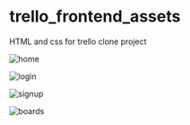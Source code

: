 # trello_frontend_assets
HTML and css for trello clone project

![home](https://github.com/nfonjeannoel/trello_frontend_assets/assets/32074477/0e22136e-0a45-4109-bfd2-ab3c1adf89f2)

![login](https://github.com/nfonjeannoel/trello_frontend_assets/assets/32074477/f34386cd-5637-42e9-8fe0-2e0af59b5719)

![signup](https://github.com/nfonjeannoel/trello_frontend_assets/assets/32074477/c4820f0c-2318-47ae-b307-352902f491f4)

![boards](https://github.com/nfonjeannoel/trello_frontend_assets/assets/32074477/5e2b24de-62fc-4fee-b1ed-33b8ea8c1ad7)
